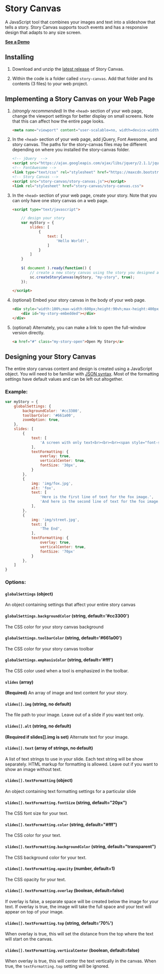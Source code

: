 # Story Canvas

A JavaScript tool that combines your images and text into a slideshow that tells a story.  Story Canvas supports touch events and has a responsive design that adapts to any size screen.

<a href="http://johnmeinken.com/ver4/story-canvas/example.html">**See a Demo**</a>

## Installing

1. Download and unzip the [latest release](https://github.com/jmeinken/story-canvas/archive/release1.0.zip) of Story Canvas.

2. Within the code is a folder called `story-canvas`.  Add that folder and its contents (3 files) to your web project.

## Implementing a Story Canvas on your Web Page

1. *(strongly recommended)* In the `<head>` section of your web page, change the viewport settings for better display on small screens.  Note that this can affect how the entire page looks.

	```html
	<meta name="viewport" content="user-scalable=no, width=device-width, initial-scale=1, maximum-scale=1">
	```

2. In the `<head>` section of your web page, add jQuery, Font Awesome, and story canvas.  The paths for the story-canvas files may be different depending on where you installed the story-canvas folder.

	```html
	<!-- jQuery  -->
	<script src="https://ajax.googleapis.com/ajax/libs/jquery/2.1.1/jquery.min.js"></script>
	<!-- FontAwesome -->
	<link type="text/css" rel="stylesheet" href="https://maxcdn.bootstrapcdn.com/font-awesome/4.6.3/css/font-awesome.min.css" media="all" />
	<!-- Story Canvas -->
	<script src="story-canvas/story-canvas.js"></script>
	<link rel="stylesheet" href="story-canvas/story-canvas.css">
	```

3. In the `<head>` section of your web page, create your story.  Note that you can only have one story canvas on a web page.

	```html
	<script type="text/javascript">
	
		// design your story
		var myStory = {
		    slides: [
		        {
		            text: [
		                'Hello World!',
		            ]
		        }
		    ]
		}
		
		$( document ).ready(function() {
			// create a new story canvas using the story you designed above
			sc.createStoryCanvas(myStory, "my-story", true);
		});
	    
	</script>    
	```

4. (optional) Embed your story canvas in the body of your web page.

	```html
	<div style="width:100%;max-width:600px;height:90vh;max-height:400px;">
		<div id="my-story-embedded"></div>
	</div>
	```

5. (optional) Alternately, you can make a link to open the full-window version directly.

	```html
	<a href="#" class="my-story-open">Open My Story</a>
	```

## Designing your Story Canvas

The entire story canvas content and design is created using a JavaScript object.  You will need to be familiar with [JSON syntax](http://www.w3schools.com/json/).  Most of the formatting settings have default values and can be left out altogether.

### Example:

```js
var myStory = {
    globalSettings: {
        backgroundColor: '#cc3300',
        toolbarColor: '#661a00',
        zoomOption: true,
    },
    slides: [
        {
            text: [
                'A screen with only text<br><br><br><span style="font-size:10px;text-align:center;color: yellow;">can apply any formatting</span>',
            ],
            textFormatting: { 
                overlay: true,
                verticalCenter: true,
                fontSize: '30px',
            }
        },
        {
            img: 'img/fox.jpg',
            alt: 'fox',
            text: [
                'Here is the first line of text for the fox image.',
                'And here is the second line of text for the fox image.'
            ],
        },
        {
        	img: 'img/street.jpg',
            text: [
                'The End',
            ],
            textFormatting: { 
                overlay: true,
                verticalCenter: true,
                fontSize: '70px'
            }
        },
    ]
}
```

### Options:

#### `globalSettings` (object)

An object containing settings that affect your entire story canvas

#### `globalSettings.backgroundColor` (string, default='#cc3300')

The CSS color for your story canvas background

#### `globalSettings.toolbarColor` (string, default='#661a00')

The CSS color for your story canvas toolbar

#### `globalSettings.emphasisColor` (string, default='#fff')

The CSS color used when a tool is emphasized in the toolbar.

#### `slides` (array)

**(Required)** An array of image and text content for your story.

#### `slides[].img` (string, no default)

The file path to your image.  Leave out of a slide if you want text only.

#### `slides[].alt` (string, no default)

**(Required if slides[].img is set)** Alternate text for your image.

#### `slides[].text` (array of strings, no default)

A list of text strings to use in your slide.  Each text string will be show separately.  HTML markup for formatting is allowed.  Leave out if you want to show an image without text.

#### `slides[].textFormatting` (object)

An object containing text formatting settings for a particular slide

#### `slides[].textFormatting.fontSize` (string, default="20px")

The CSS font size for your text.

#### `slides[].textFormatting.color` (string, default="#fff")

The CSS color for your text.

#### `slides[].textFormatting.backgroundColor` (string, default="transparent")

The CSS background color for your text.

#### `slides[].textFormatting.opacity` (number, default=1)

The CSS opacity for your text.

#### `slides[].textFormatting.overlay` (boolean, default=false)

If overlay is false, a separate space will be created below the image for your text.  If overlay is true, the image will take the full space and your text will appear on top of your image.

#### `slides[].textFormatting.top` (string, default='70%')

When overlay is true, this will set the distance from the top where the text will start on the canvas.  

#### `slides[].textFormatting.verticalCenter` (boolean, default=false)

When overlay is true, this will center the text vertically in the canvas. When true, the `textFormatting.top` setting will be ignored.

